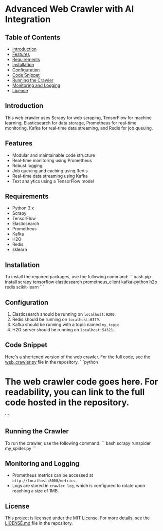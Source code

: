 # Advanced Web Crawler with AI Integration

## Table of Contents
- [Introduction](#introduction)
- [Features](#features)
- [Requirements](#requirements)
- [Installation](#installation)
- [Configuration](#configuration)
- [Code Snippet](#code-snippet)
- [Running the Crawler](#running-the-crawler)
- [Monitoring and Logging](#monitoring-and-logging)
- [License](#license)

## Introduction
This web crawler uses Scrapy for web scraping, TensorFlow for machine learning, Elasticsearch for data storage, Prometheus for real-time monitoring, Kafka for real-time data streaming, and Redis for job queuing.

## Features
- Modular and maintainable code structure
- Real-time monitoring using Prometheus
- Robust logging
- Job queuing and caching using Redis
- Real-time data streaming using Kafka
- Text analytics using a TensorFlow model

## Requirements
- Python 3.x
- Scrapy
- TensorFlow
- Elasticsearch
- Prometheus
- Kafka
- H2O
- Redis
- sklearn

## Installation
To install the required packages, use the following command:
\`\`\`bash
pip install scrapy tensorflow elasticsearch prometheus_client kafka-python h2o redis scikit-learn
\`\`\`

## Configuration
1. Elasticsearch should be running on `localhost:9200`.
2. Redis should be running on `localhost:6379`.
3. Kafka should be running with a topic named `my_topic`.
4. H2O server should be running on `localhost:54321`.

## Code Snippet
Here's a shortened version of the web crawler. For the full code, see the [web_crawler.py](web_crawler.py) file in the repository.
\`\`\`python
# The web crawler code goes here. For readability, you can link to the full code hosted in the repository.
\`\`\`

## Running the Crawler
To run the crawler, use the following command:
\`\`\`bash
scrapy runspider my_spider.py
\`\`\`

## Monitoring and Logging
- Prometheus metrics can be accessed at `http://localhost:8000/metrics`.
- Logs are stored in `crawler.log`, which is configured to rotate upon reaching a size of 1MB.

## License
This project is licensed under the MIT License. For more details, see the [LICENSE.md](LICENSE.md) file in the repository.
